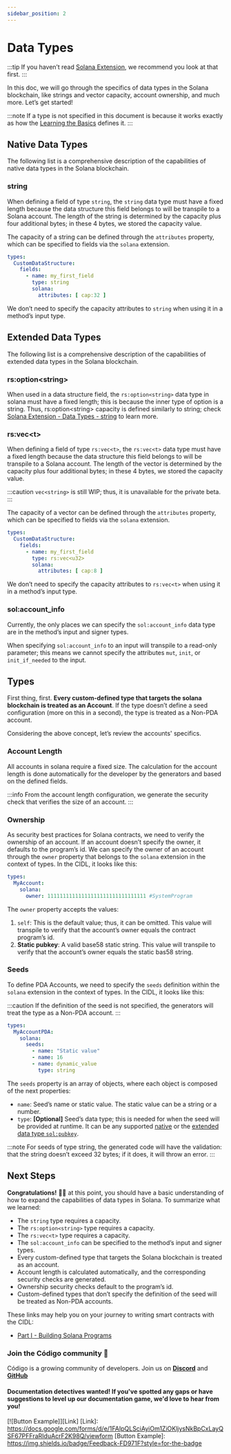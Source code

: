 ```yaml
---
sidebar_position: 2
---
```


# Data Types

:::tip
If you haven’t read [Solana Extension](./index.md), we recommend you look at that first.
:::

In this doc, we will go through the specifics of data types in the Solana blockchain, like strings and vector capacity,
account ownership, and much more. Let’s get started!

:::note
If a type is not specified in this document is because it works exactly as how
the [Learning the Basics](../../learning-the-basics.md) defines it.
:::

## Native Data Types

The following list is a comprehensive description of the capabilities of native data types in the Solana blockchain.

### string

When defining a field of type `string`, the `string` data type must have a fixed length because the data structure this
field belongs to will be transpile to a Solana account. The length of the string is determined by the capacity plus four
additional bytes; in these 4 bytes, we stored the capacity value.

The capacity of a string can be defined through the `attributes` property, which can be specified to fields via
the `solana` extension.

```yaml showLineNumbers
types:
  CustomDataStructure:
    fields:
      - name: my_first_field
        type: string
        solana:
          attributes: [ cap:32 ]
```

We don’t need to specify the capacity attributes to `string` when using it in a method’s input type.

## Extended Data Types

The following list is a comprehensive description of the capabilities of extended data types in the Solana blockchain.

### rs:option&lt;string&gt;

When used in a data structure field, the `rs:option<string>` data type in solana must have a fixed length; this is
because the inner type of option is a string. Thus, rs:option&lt;string&gt; capacity is defined similarly to string;
check [Solana Extension - Data Types - string](#string) to learn more.

### rs:vec&lt;t&gt;

When defining a field of type `rs:vec<t>`, the `rs:vec<t>` data type must have a fixed length because the data structure
this field belongs to will be transpile to a Solana account. The length of the vector is determined by the capacity plus
four additional bytes; in these 4 bytes, we stored the capacity value.

:::caution
`vec<string>` is still WIP; thus, it is unavailable for the private beta.
:::

The capacity of a vector can be defined through the `attributes` property, which can be specified to fields via
the `solana` extension.

```yaml showLineNumbers
types:
  CustomDataStructure:
    fields:
      - name: my_first_field
        type: rs:vec<u32>
        solana:
          attributes: [ cap:8 ]
```

We don’t need to specify the capacity attributes to `rs:vec<t>` when using it in a method’s input type.

### sol:account_info

Currently, the only places we can specify the `sol:account_info` data type are in the method’s input and signer types.

When specifying `sol:account_info` to an input will transpile to a read-only parameter; this means we cannot specify the
attributes `mut`, `init`, or `init_if_needed` to the input.

## Types

First thing, first. **Every custom-defined type that targets the solana blockchain is treated as an Account**. If the
type doesn’t define a seed configuration (more on this in a second), the type is treated as a Non-PDA account.

Considering the above concept, let’s review the accounts' specifics.

### Account Length

All accounts in solana require a fixed size. The calculation for the account length is done automatically for the
developer by the generators and based on the defined fields.

:::info
From the account length configuration, we generate the security check that verifies the size of an account.
:::

### Ownership

As security best practices for Solana contracts, we need to verify the ownership of an account. If an account doesn’t
specify the owner, it defaults to the program’s id. We can specify the owner of an account through the `owner` property
that belongs to the `solana` extension in the context of types. In the CIDL, it looks like this:

```yaml showLineNumbers
types:
  MyAccount:
    solana:
      owner: 11111111111111111111111111111111 #SystemProgram
```

The `owner` property accepts the values:

1. `self`: This is the default value; thus, it can be omitted. This value will transpile to verify that the account’s
   owner equals the contract program’s id.
2. **Static pubkey**: A valid base58 static string. This value will transpile to verify that the account’s owner equals
   the static bas58 string.

### Seeds

To define PDA Accounts, we need to specify the `seeds` definition within the `solana` extension in the context of types.
In the CIDL, it looks like this:

:::caution
If the definition of the seed is not specified, the generators will treat the type as a Non-PDA account.
:::

```yaml showLineNumbers
types:
  MyAccountPDA:
    solana:
      seeds:
        - name: "Static value"
        - name: 16
        - name: dynamic_value
          type: string
```

The `seeds` property is an array of objects, where each object is composed of the next properties:

- `name`: Seed’s name or static value. The static value can be a string or a number.
- `type`: **[Optional]** Seed’s data type; this is needed for when the seed will be provided at runtime. It can be any
  supported [native](../../learning-the-basics.md#native-data-types) or
  the [extended data type `sol:pubkey`](../../learning-the-basics.md#extended-data-types).

:::note
For seeds of type string, the generated code will have the validation: that the string doesn’t exceed 32 bytes; if it
does, it will throw an error.
:::

## Next Steps

**Congratulations!** 🎉👏 at this point, you should have a basic understanding of how to expand the capabilities of data
types in Solana. To summarize what we learned:

- The `string` type requires a capacity.
- The `rs:option<string>` type requires a capacity.
- The `rs:vec<t>` type requires a capacity.
- The `sol:account_info` can be specified to the method’s input and signer types.
- Every custom-defined type that targets the Solana blockchain is treated as an account.
- Account length is calculated automatically, and the corresponding security checks are generated.
- Ownership security checks default to the program’s id.
- Custom-defined types that don’t specify the definition of the seed will be treated as Non-PDA accounts.

These links may help you on your journey to writing smart contracts with the CIDL:

- [Part I - Building Solana Programs](../../../guides/part-1-building-solana-programs.md)

### Join the Código community 💚

Código is a growing community of developers. Join us on
**[Discord](https://docs.google.com/forms/d/e/1FAIpQLSdSG0OgJ5xuwwU7JiSGBdn01L3ID68qNCd2HAnFSztXVYKmBg/viewform)**
and **[GitHub](https://docs.google.com/forms/d/e/1FAIpQLSdGDGH4bwQf5dX3-uFCYeRKzIGbd5dVEPxHKQPTt63bBVVcVQ/viewform)**

#### Documentation detectives wanted! If you've spotted any gaps or have suggestions to level up our documentation game, we'd love to hear from you!

[![Button Example]][Link]
[Link]: https://docs.google.com/forms/d/e/1FAIpQLSciAyiOm1ZiOKljysNkBpCxLayQSF67PFFraRIduAcrF2K98Q/viewform
[Button Example]: https://img.shields.io/badge/Feedback-FD971F?style=for-the-badge


